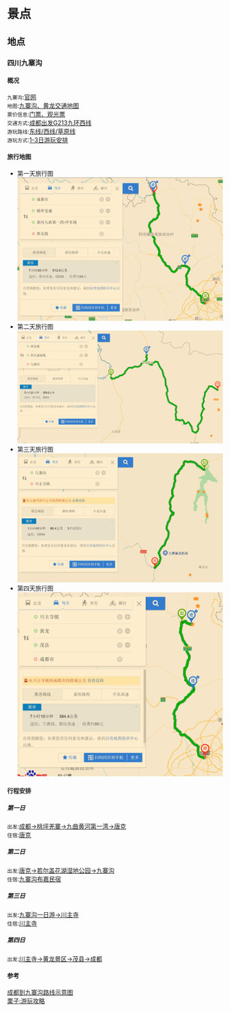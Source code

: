 # 景点
## 地点
### 四川九寨沟
#### 概况
`九寨沟`:[官网](https://www.jiuzhai.com/)   
`地图`:[九寨沟、黄龙交通地图](http://www.6cts.com/jzg/jzgznf.html)     
`票价信息`:[门票、观光票](https://www.jiuzhai.com/intelligent-service/tickets)         
`交通方式`:[成都出发G213九环西线](https://www.jiuzhai.com/intelligent-service/arrival-mode)        
`游玩路线`:[东线/西线/草原线](https://www.jiuzhai.com/intelligent-service/self-help-route)      
`游玩方式`:[1-3日游玩安排](https://www.jiuzhai.com/intelligent-service/way-of-play)      

#### 旅行地图
* 第一天旅行图
  ![成都→桃坪羌寨→九曲黄河第一湾→唐克](assets/jiuzhaigou_Day1.png)
* 第二天旅行图
  ![唐克→若尔盖花湖湿地公园→九寨沟](assets/jiuzhaigou_Day2.png)
* 第三天旅行图
  ![九寨沟一日游→川主寺](assets/jiuzhaigou_Day3.png)
* 第四天旅行图
  ![川主寺→黄龙景区→茂县→成都](assets/jiuzhaigou_Day4.png)

#### 行程安排
##### 第一日
`出发`:[成都→桃坪羌寨→九曲黄河第一湾→唐克]()       
`住宿`:[唐克]()     

##### 第二日
`出发`:[唐克→若尔盖花湖湿地公园→九寨沟]()         
`住宿`:[九寨沟布嘉民宿](https://hotels.ctrip.com/hotels/detailPage?allianceid=4897&sid=758451&ouid=000401app-&hotelId=901865&checkin=2021/08/28&checkout=2021/08/29)

##### 第三日
`出发`:[九寨沟一日游→川主寺]()           
`住宿`:[川主寺]()

##### 第四日
`出发`:[川主寺→黄龙景区→茂县→成都]()           

#### 参考
[成都到九寨沟路线示意图](http://www.qujiuzhai.com/122.html)             
[栗子:游玩攻略](https://www.xiaohongshu.com/discovery/item/60b4a1740000000021036460?xhsshare=WeixinSession&appuid=5d4c4771000000001603969a&apptime=1629986821)               